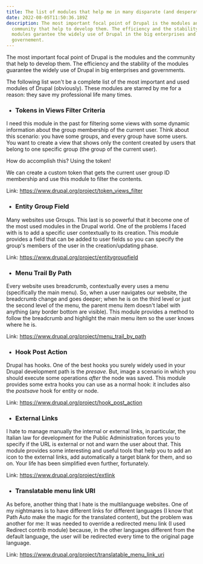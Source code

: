 ```yaml
---
title: The list of modules that help me in many disparate (and desperate) cases...
date: 2022-08-05T11:50:36.189Z
description: The most important focal point of Drupal is the modules and the
  community that help to develop them. The efficiency and the stability of the
  modules garantee the widely use of Drupal in the big enterprises and
  governement.
---
```

The most important focal point of Drupal is the modules and the community that help to develop them. The efficiency and the stability of the modules guarantee the widely use of Drupal in big enterprises and governments.

The following list won't be a complete list of the most important and used modules of Drupal (obviously). These modules are starred by me for a reason: they save my professional life many times.



* ### **Tokens in Views Filter Criteria**

I need this module in the past for filtering some views with some dynamic information about the group membership of the current user. Think about this scenario: you have some groups, and every group have some users. You want to create a view that shows only the content created by users that belong to one specific group (the group of the current user).

How do accomplish this? Using the token!

We can create a custom token that gets the current user group ID membership and use this module to filter the contents.

Link: <https://www.drupal.org/project/token_views_filter>



* ### **Entity Group Field**

Many websites use Groups. This last is so powerful that it become one of the most used modules in the Drupal world. One of the problems I faced with is to add a specific user contextually to its creation. This module provides a field that can be added to user fields so you can specify the group's members of the user in the creation/updating phase.

Link: <https://www.drupal.org/project/entitygroupfield>



* ### **Menu Trail By Path**

Every website uses breadcrumb, contextually every uses a menu (specifically the main menu). So, when a user navigates our website, the breadcrumb change and goes deeper; when he is on the third level or just the second level of the menu, the parent menu item doesn't label with anything (any border bottom are visible). This module provides a method to follow the breadcrumb and highlight the main menu item so the user knows where he is.

Link: <https://www.drupal.org/project/menu_trail_by_path>



* ### **Hook Post Action**

Drupal has hooks. One of the best hooks you surely widely used in your Drupal development path is the *presave*. But, image a scenario in which you should execute some operations *after* the node was saved. This module provides some extra hooks you can use as a normal hook: it includes also the *postsave* hook for entity or node.

Link: <https://www.drupal.org/project/hook_post_action>



* ### **External Links**

I hate to manage manually the internal or external links, in particular, the Italian law for development for the Public Administration forces you to specify if the URL is external or not and warn the user about that. This module provides some interesting and useful tools that help you to add an icon to the external links, add automatically a target blank for them, and so on. Your life has been simplified even further, fortunately.

Link: <https://www.drupal.org/project/extlink>



* ### **Translatable menu link URI**

As before, another thing that I hate is the multilanguage websites. One of my nightmares is to have different links for different languages (I know that Path Auto make the magic for the translated content), but the problem was another for me: It was needed to override a redirected menu link (I used Redirect contrib module) because, in the other languages different from the default language, the user will be redirected every time to the original page language.

Link: <https://www.drupal.org/project/translatable_menu_link_uri>